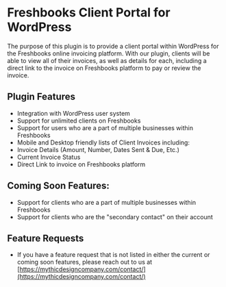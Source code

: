 # Freshbooks Client Portal for WordPress
The purpose of this plugin is to provide a client portal within WordPress for the Freshbooks online invoicing platform. With our plugin, clients will be able to view all of their invoices, as well as details for each, including a direct link to the invoice on Freshbooks platform to pay or review the invoice.

## Plugin Features
- Integration with WordPress user system
- Support for unlimited clients on Freshbooks
- Support for users who are a part of multiple businesses within Freshbooks
- Mobile and Desktop friendly lists of Client Invoices including:
 - Invoice Details (Amount, Number, Dates Sent & Due, Etc.)
 - Current Invoice Status
 - Direct Link to invoice on Freshbooks platform

## Coming Soon Features:
- Support for clients who are a part of multiple businesses within Freshbooks
- Support for clients who are the "secondary contact" on their account

## Feature Requests
- If you have a feature request that is not listed in either the current or coming soon features, please reach out to us at [https://mythicdesigncompany.com/contact/](https://mythicdesigncompany.com/contact/)